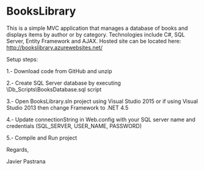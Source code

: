# BooksLibrary

This is a simple MVC application that manages a database of books and displays items by author or by category. Technologies include C#, SQL Server, Entity Framework and AJAX. Hosted site can be located here: http://bookslibrary.azurewebsites.net/ 

Setup steps:

1.- Download code from GitHub and unzip

2.- Create SQL Server database by executing \Db_Scripts\BooksDatabase.sql script

3.- Open BooksLibrary.sln project using Visual Studio 2015 or if using Visual Studio 2013 then change Framework to .NET 4.5

4.- Update connectionString in Web.config with your SQL server name and credentials (SQL_SERVER, USER_NAME, PASSWORD)

5.- Compile and Run project

Regards,

Javier Pastrana

